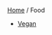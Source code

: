 <head>
    <link rel="stylesheet" type="text/css" media="all" href="/style.css">
</head>

[Home](/index.md) / Food

* [Vegan](vegan.md)